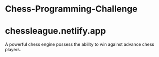 # Chess-Programming-Challenge
# chessleague.netlify.app
A powerful chess engine possess the ability to win against advance chess players.
